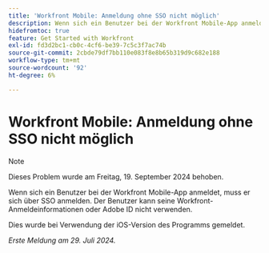 ```yaml
---
title: 'Workfront Mobile: Anmeldung ohne SSO nicht möglich'
description: Wenn sich ein Benutzer bei der Workfront Mobile-App anmeldet, muss er sich über SSO anmelden. Der Benutzer kann seine Workfront-Anmeldeinformationen oder Adobe ID nicht verwenden.
hidefromtoc: true
feature: Get Started with Workfront
exl-id: fd3d2bc1-cb0c-4cf6-be39-7c5c3f7ac74b
source-git-commit: 2cbde79df7bb110e083f8e8b65b319d9c682e188
workflow-type: tm+mt
source-wordcount: '92'
ht-degree: 6%

---
```


# Workfront Mobile: Anmeldung ohne SSO nicht möglich

>[!NOTE]
>
>Dieses Problem wurde am Freitag, 19. September 2024 behoben.

Wenn sich ein Benutzer bei der Workfront Mobile-App anmeldet, muss er sich über SSO anmelden. Der Benutzer kann seine Workfront-Anmeldeinformationen oder Adobe ID nicht verwenden.

Dies wurde bei Verwendung der iOS-Version des Programms gemeldet.

_Erste Meldung am 29. Juli 2024._
